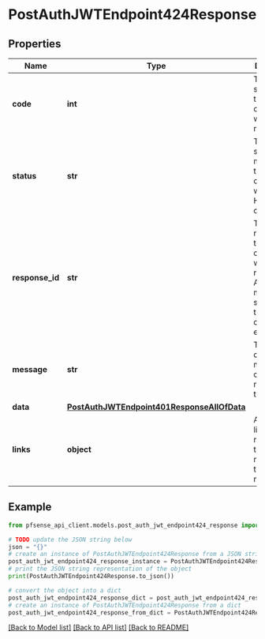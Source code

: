 # PostAuthJWTEndpoint424Response


## Properties

Name | Type | Description | Notes
------------ | ------------- | ------------- | -------------
**code** | **int** | The HTTP status code that corresponds with the API response. | [optional] [default to 424]
**status** | **str** | The HTTP status message that corresponds with the HTTP status code. | [optional] [default to 'failed dependency']
**response_id** | **str** | The unique response ID that corresponds with the result of the APIcall. In most situations, this will contain an error code. | [optional] 
**message** | **str** | The descriptive message detailing the results of the API call. | [optional] 
**data** | [**PostAuthJWTEndpoint401ResponseAllOfData**](PostAuthJWTEndpoint401ResponseAllOfData.md) |  | [optional] 
**links** | **object** | An array of links to resources that are related to this API response. | [optional] 

## Example

```python
from pfsense_api_client.models.post_auth_jwt_endpoint424_response import PostAuthJWTEndpoint424Response

# TODO update the JSON string below
json = "{}"
# create an instance of PostAuthJWTEndpoint424Response from a JSON string
post_auth_jwt_endpoint424_response_instance = PostAuthJWTEndpoint424Response.from_json(json)
# print the JSON string representation of the object
print(PostAuthJWTEndpoint424Response.to_json())

# convert the object into a dict
post_auth_jwt_endpoint424_response_dict = post_auth_jwt_endpoint424_response_instance.to_dict()
# create an instance of PostAuthJWTEndpoint424Response from a dict
post_auth_jwt_endpoint424_response_from_dict = PostAuthJWTEndpoint424Response.from_dict(post_auth_jwt_endpoint424_response_dict)
```
[[Back to Model list]](../README.md#documentation-for-models) [[Back to API list]](../README.md#documentation-for-api-endpoints) [[Back to README]](../README.md)


